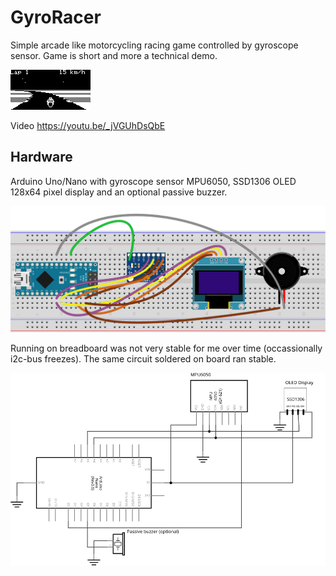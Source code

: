 # GyroRacer
Simple arcade like motorcycling racing game controlled by gyroscope sensor. Game is short and more a technical demo.

![screenshot](/assets/images/Screenshot.png) 

Video https://youtu.be/_jVGUhDsQbE

## Hardware
Arduino Uno/Nano with gyroscope sensor MPU6050, SSD1306 OLED 128x64 pixel display and an optional passive buzzer.

![breadboard](/assets/images/Breadboard.svg) 

Running on breadboard was not very stable for me over time (occassionally i2c-bus freezes). The same circuit soldered on board ran stable.

![schema](/assets/images/Schema.svg) 
